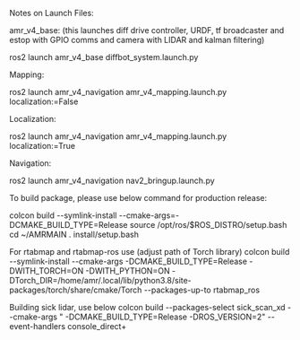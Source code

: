 Notes on Launch Files:

amr_v4_base: (this launches diff drive controller, URDF, tf broadcaster and estop with GPIO comms and camera with LIDAR and kalman filtering)

ros2 launch amr_v4_base diffbot_system.launch.py

Mapping:

ros2 launch amr_v4_navigation amr_v4_mapping.launch.py localization:=False

Localization:

ros2 launch amr_v4_navigation amr_v4_mapping.launch.py localization:=True

Navigation:

ros2 launch amr_v4_navigation nav2_bringup.launch.py

To build package, please use below command for production release:

colcon build --symlink-install --cmake-args=-DCMAKE_BUILD_TYPE=Release
source /opt/ros/$ROS_DISTRO/setup.bash
cd ~/AMRMAIN
. install/setup.bash

For rtabmap and rtabmap-ros use (adjust path of Torch library)
colcon build --symlink-install --cmake-args -DCMAKE_BUILD_TYPE=Release -DWITH_TORCH=ON -DWITH_PYTHON=ON -DTorch_DIR=/home/amr/.local/lib/python3.8/site-packages/torch/share/cmake/Torch --packages-up-to rtabmap_ros


Building sick lidar, use below
colcon build --packages-select sick_scan_xd --cmake-args " -DCMAKE_BUILD_TYPE=Release -DROS_VERSION=2" --event-handlers console_direct+

